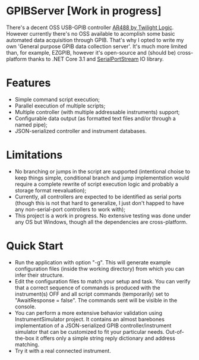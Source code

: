 # GPIBServer [Work in progress]
There's a decent OSS USB-GPIB controller [AR488 by Twilight Logic](https://github.com/Twilight-Logic/AR488). However currently there's no OSS available to acomplish some basic automated data acquisition through GPIB. That's why I opted to write my own 'General purpose GPIB data collection server'.
It's much more limited than, for example, EZGPIB, however it's open-source and (should be) cross-platform thanks to .NET Core 3.1 and [SerialPortStream](https://github.com/jcurl/SerialPortStream) IO library.

# Features
 - Simple command script execution;
 - Parallel execution of multiple scripts;
 - Multiple controller (with multiple addressable instruments) support;
 - Configurable data output (as formatted text files and/or through a named pipe);
 - JSON-serialized controller and instrument databases.
 
# Limitations
 - No branching or jumps in the script are supported (intentional choise to keep things simple, conditional branch and jump implementstion would require a complete rewrite of script execution logic and probably a storage format reevaluation);
 - Currently, all controllers are expected to be identified as serial ports (though this is not that hard to generalize, I just don't happed to have any non-serial-port controllers to work with);
 - This project is a work in progress. No extensive testing was done under any OS but Windows, though all the dependencies are cross-platform.
 
# Quick Start
 - Run the application with option "-g". This will generate example configuration files (inside thw working directory) from which you can infer their structure.
 - Edit the configuration files to match your setup and task. You can verify that a correct sequence of commands is produced with the instrument(s) OFF and all script commands (temporarily) set to "AwaitResponse = false". The commands sent will be visible in the console.
 - You can perform a more extensive behavior validation using InstrumentSimulator project. It contains an almost barebones implementation of a JSON-serialized GPIB controller/instrument simulator that can be customized to fit your particular needs. Out-of-the-box it offers only a simple string reply dictionary and address matching.
 - Try it with a real connected instrument.
